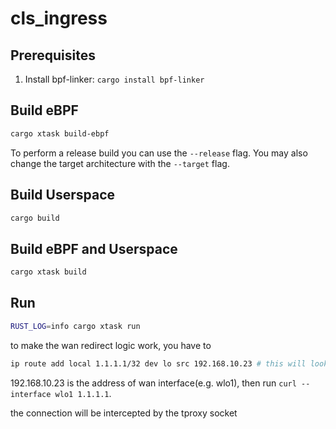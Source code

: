 # cls_ingress

## Prerequisites

1. Install bpf-linker: `cargo install bpf-linker`

## Build eBPF

```bash
cargo xtask build-ebpf
```

To perform a release build you can use the `--release` flag.
You may also change the target architecture with the `--target` flag.

## Build Userspace

```bash
cargo build
```

## Build eBPF and Userspace

```bash
cargo xtask build
```

## Run


```bash
RUST_LOG=info cargo xtask run
```


to make the wan redirect logic work, you have to 
```bash
ip route add local 1.1.1.1/32 dev lo src 192.168.10.23 # this will lookup the 
```

192.168.10.23 is the address of wan interface(e.g. wlo1), then run `curl --interface wlo1 1.1.1.1`.

the connection will be intercepted by the tproxy socket
